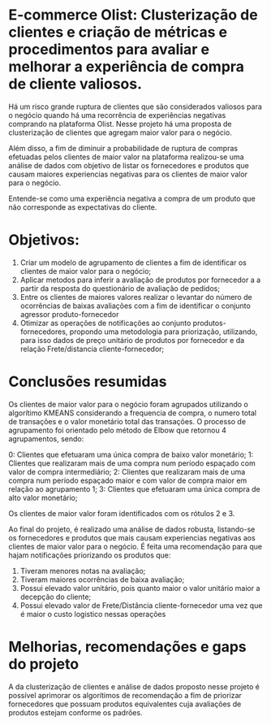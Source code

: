 # E-commerce Olist: Clusterização de clientes e criação de métricas e procedimentos para avaliar e melhorar a experiência de compra de cliente valiosos.

Há um risco grande ruptura de clientes que são considerados valiosos para o negócio quando há uma recorrência de experiências negativas comprando na plataforma Olist. Nesse projeto há uma proposta de clusterização de clientes que agregam maior valor para o negócio.

Além disso, a fim de diminuir a probabilidade de ruptura de compras efetuadas pelos clientes de maior valor na plataforma realizou-se uma análise de dados com objetivo de listar os fornecedores e produtos que causam maiores experiencias negativas para os clientes de maior valor para o negócio.

Entende-se como uma experiência negativa a compra de um produto que não corresponde as expectativas do cliente.



# Objetivos:

1) Criar um modelo de agrupamento de clientes a fim de identificar os clientes de maior valor para o negócio;  
2) Aplicar metodos para inferir a avaliação de produtos por fornecedor a a partir da resposta do questionário de avaliação de pedidos;  
3) Entre os clientes de maiores valores realizar o levantar do número de ocorrências de baixas avaliações com a fim de identificar o conjunto agressor produto-fornecedor
4) Otimizar as operações de notificações ao conjunto produtos-fornecedores, propondo uma metodologia para priorização, utilizando, para isso dados de preço unitário de produtos por fornecedor e da relação Frete/distancia cliente-fornecedor;  

 
# Conclusões resumidas

Os clientes de maior valor para o negócio foram agrupados utilizando o algorítimo KMEANS considerando a frequencia de compra, o numero total de transações e o valor monetário total das transações. O processo de agrupamento foi orientado pelo método de Elbow que retornou 4 agrupamentos, sendo:

0: Clientes que efetuaram uma única compra de baixo valor monetário;
1: Clientes que realizaram mais de uma compra num período espaçado com valor de compra intermediário;
2: Clientes que realizaram mais de uma compra num período espaçado maior e com valor de compra maior em relação ao agrupamento 1;
3: Clientes que efetuaram uma única compra de alto valor monetário;


Os clientes de maior valor foram identificados com os rótulos 2 e 3.

Ao final do projeto, é realizado uma análise de dados robusta, listando-se os fornecedores e produtos que mais causam experiencias negativas aos clientes de maior valor para o negócio. É feita uma recomendação para que hajam notificações priorizando os produtos que:

1) Tiveram menores notas na avaliação;  
2) Tiveram maiores ocorrências de baixa avaliação;  
3) Possui elevado valor unitário, pois quanto maior o valor unitário maior a decepção do cliente;  
4) Possui elevado valor de Frete/Distância cliente-fornecedor uma vez que é maior o custo logistico nessas operações 



# Melhorias, recomendações e gaps do projeto

A da clusterização de clientes e análise de dados proposto nesse projeto é possível aprimorar os algorítimos de recomendação a fim de priorizar fornecedores que possuam produtos equivalentes cuja avaliações de produtos estejam conforme os padrões.
